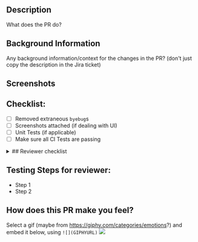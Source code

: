 ## Description
What does the PR do?

## Background Information
Any background information/context for the changes in the PR? (don't just copy the description in the Jira ticket)

## Screenshots

## Checklist:
- [ ] Removed extraneous `byebug`s
- [ ] Screenshots attached (if dealing with UI)
- [ ] Unit Tests (if applicable)
- [ ] Make sure all CI Tests are passing

<details><summary> ## Reviewer checklist</summary>
  <ul>
    <li>[ ] Removed extraneous `byebug`s</li>
    <li>[ ] Screenshots attached (if dealing with UI)</li>
    <li>[ ] Unit Tests (if applicable)</li>
    <li>[ ] Make sure all CI Tests are passing</li>
  </ul>
</details>

## Testing Steps for reviewer:
- Step 1
- Step 2

## How does this PR make you feel?
Select a gif (maybe from https://giphy.com/categories/emotions?) and embed it below, using `![](GIPHYURL)`
![](GIPHYURL)

